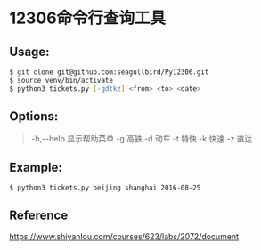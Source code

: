 # 12306命令行查询工具

## Usage:

```zsh
$ git clone git@github.com:seagullbird/Py12306.git 
$ source venv/bin/activate
$ python3 tickets.py [-gdtkz] <from> <to> <date>
```



## Options:
> -h,--help   显示帮助菜单
> -g          高铁
> -d          动车
> -t          特快
> -k          快速
> -z          直达
>

## Example:
```
$ python3 tickets.py beijing shanghai 2016-08-25
```


## Reference

https://www.shiyanlou.com/courses/623/labs/2072/document